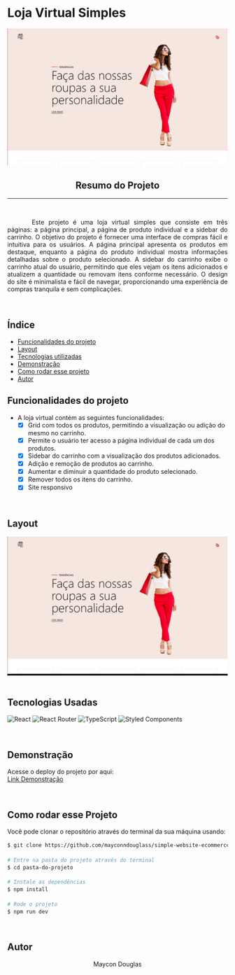 # Loja Virtual Simples
<!-- ![Lading Page](./assets/first-image.png) -->
<div align="center">
  <img src="./assets/main.png" alt="Imagem LP restaurant" style="width:700px;">
</div>

<div align="center">
  <h2>Resumo do Projeto</h2>
</div>
<hr>
</br>
<p align='justify'>&emsp;&emsp;&emsp;&emsp;Este projeto é uma loja virtual simples que consiste em três páginas: a página principal, a página de produto individual e a sidebar do carrinho. O objetivo do projeto é fornecer uma interface de compras fácil e intuitiva para os usuários. A página principal apresenta os produtos em destaque, enquanto a página do produto individual mostra informações detalhadas sobre o produto selecionado. A sidebar do carrinho exibe o carrinho atual do usuário, permitindo que eles vejam os itens adicionados e atualizem a quantidade ou removam itens conforme necessário. O design do site é minimalista e fácil de navegar, proporcionando uma experiência de compras tranquila e sem complicações.</p>


</br>


## Índice
- <a href="#funcionalidades">Funcionalidades do projeto</a>
- <a href="#layout">Layout<a>
- <a href="#tecnologias">Tecnologias utilizadas</a>
- <a href="#demonstracao">Demonstração</a>
- <a href="#rodar-projeto">Como rodar esse projeto</a>
- <a href="#autor">Autor</a>

## Funcionalidades do projeto
  - A loja virtual contém as seguintes funcionalidades:
    - [x] Grid com todos os produtos, permitindo a visualização ou adição do mesmo no carrinho.
    - [x] Permite o usuário ter acesso a página individual de cada um dos produtos.
    - [x] Sidebar do carrinho com a visualização dos produtos adicionados. 
    - [x] Adição e remoção de produtos ao carrinho.
    - [x] Aumentar e diminuir a quantidade do produto selecionado.
    - [x] Remover todos os itens do carrinho.
    - [x] Site responsivo

</br>

## Layout

<div align="center">
  <img src="./assets/lojavirtualGif.gif" alt="gif do projeto" style="width:700px;">
</div>
</br>


## Tecnologias Usadas
![React](https://img.shields.io/badge/react-%2320232a.svg?style=for-the-badge&logo=react&logoColor=%2361DAFB)
![React Router](https://img.shields.io/badge/React_Router-CA4245?style=for-the-badge&logo=react-router&logoColor=white)
![TypeScript](https://img.shields.io/badge/typescript-%23007ACC.svg?style=for-the-badge&logo=typescript&logoColor=white)
![Styled Components](https://img.shields.io/badge/styled--components-DB7093?style=for-the-badge&logo=styled-components&logoColor=white)

</br>


## Demonstração
Acesse o deploy do projeto por aqui:<br>
[Link Demonstração](https://ecommerce-shop-reacttt.netlify.app/)

</br>

## Como rodar esse Projeto
Você pode clonar o repositório através do terminal da sua máquina usando:

```bash
$ git clone https://github.com/mayconndouglass/simple-website-ecommerce-react.git

# Entre na pasta do projeto através do terminal
$ cd pasta-do-projeto

# Instale as dependências
$ npm install

# Rode o projeto
$ npm run dev
```

</br>

## Autor
<div align='center'>Maycon Douglas</div>
